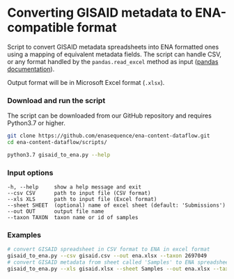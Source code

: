 # Converting GISAID metadata to ENA-compatible format

Script to convert GISAID metadata spreadsheets into ENA formatted ones using a mapping of equivalent metadata fields.
The script can handle CSV, or any format handled by the `pandas.read_excel` method as input ([pandas documentation](https://pandas.pydata.org/pandas-docs/stable/reference/api/pandas.read_excel.html)).

Output format will be in Microsoft Excel format (`.xlsx`).

### Download and run the script
The script can be downloaded from our GitHub repository and requires Python3.7 or higher.
```bash
git clone https://github.com/enasequence/ena-content-dataflow.git
cd ena-content-dataflow/scripts/

python3.7 gisaid_to_ena.py --help
```

### Input options
```
-h, --help     show a help message and exit
--csv CSV      path to input file (CSV format)
--xls XLS      path to input file (Excel format)
--sheet SHEET  (optional) name of excel sheet (default: 'Submissions')
--out OUT      output file name
--taxon TAXON  taxon name or id of samples
```

### Examples
```bash
# convert GISAID spreadsheet in CSV format to ENA in excel format
gisaid_to_ena.py --csv gisaid.csv --out ena.xlsx --taxon 2697049
# convert GISAID metadata from sheet called 'Samples' to ENA spreadsheet
gisaid_to_ena.py --xls gisaid.xlsx --sheet Samples --out ena.xlsx --taxon 2697049
```
